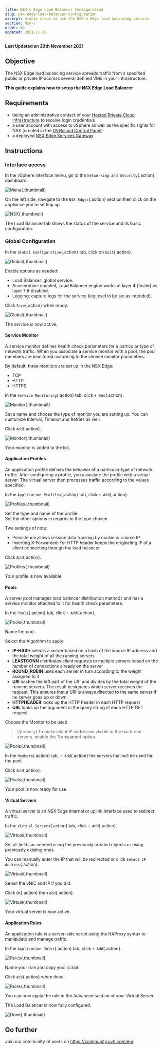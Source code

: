 ```yaml
---
title: NSX-v Edge Load Balancer Configuration
slug: nsx-edge-load-balancer-configuration
excerpt: Simple steps to use the NSX-v Edge load balancing service
section: NSX-v
order: 05
updated: 2021-11-29
---
```


**Last Updated on 29th November 2021**

## Objective

The NSX Edge load balancing service spreads traffic from a specified public or private IP accross several defined VMs in your infrastructure.

**This guide explains how to setup the NSX Edge Load Balancer**

## Requirements

- being an administrative contact of your [Hosted Private Cloud infrastructure](https://www.ovhcloud.com/en-ie/enterprise/products/hosted-private-cloud/) to receive login credentials
- a user account with access to vSphere as well as the specific rights for NSX (created in the [OVHcloud Control Panel](https://www.ovh.com/auth/?action=gotomanager&from=https://www.ovh.ie/&ovhSubsidiary=ie))
- a deployed [NSX Edge Services Gateway](https://docs.ovh.com/ie/en/private-cloud/how-to-deploy-an-nsx-edge-gateway/)

## Instructions

### Interface access

In the vSphere interface menu, go to the `Networking and Security`{.action} dashboard.

![Menu](images/en01dash.png){.thumbnail}

On the left side, navigate to the `NSX Edges`{.action} section then click on the appliance you're setting up.

![NSX](images/en02nsx.png){.thumbnail}

The Load Balancer tab shows the status of the service and its basic configuration.

### Global Configuration

In the `Global Configuration`{.action} tab, click on `Edit`{.action}.

![Global](images/en03edit.png){.thumbnail}

Enable options as needed:

- Load Balancer: global service.
- Acceleration: enabled, Load Balancer engine works at layer 4 (faster) vs layer 7 if disabled. 
- Logging: capture logs for the service (log level to be set as intended).

Click `Save`{.action} when ready.

![Global](images/en04conf.png){.thumbnail}

The service is now active.

#### Service Monitor

A service monitor defines health check parameters for a particular type of network traffic. When you associate a service monitor with a pool, the pool members are monitored according to the service monitor parameters.

By default, three monitors are set up in the NSX Edge:

- TCP
- HTTP
- HTTPS

In the `Service Monitoring`{.action} tab, click `+ Add`{.action}.     

![Monitor](images/en07service.png){.thumbnail}

Set a name and choose the type of monitor you are setting up. You can customize Interval, Timeout and Retries as well.

Click `Add`{.action}.

![Monitor](images/en08monitor.png){.thumbnail}

Your monitor is added to the list.

#### Application Profiles

An application profile defines the behavior of a particular type of network traffic. After configuring a profile, you associate the profile with a virtual server. The virtual server then processes traffic according to the values specified.

In the `Application Profiles`{.action} tab, click `+ Add`{.action}.     

![Profiles](images/en06app.png){.thumbnail}

Set the type and name of the profile.     
Set the other options in regards to the type chosen.     

Two settings of note:

- Persistence allows session data tracking by cookie or source IP
- Inserting X-Forwarded-For HTTP header keeps the originating IP of a client connecting through the load balancer

Click `Add`{.action}.

![Profiles](images/en06profile.png){.thumbnail}

Your profile is now available.

#### Pools

A server pool manages load balancer distribution methods and has a service monitor attached to it for health check parameters.

In the `Pools`{.action} tab, click `+ Add`{.action}.     

![Pools](images/en09pool.png){.thumbnail}

Name the pool.

Select the Algorithm to apply:

- **IP-HASH** selects a server based on a hash of the source IP address and the total weight of all the running servers
- **LEASTCONN** distributes client requests to multiple servers based on the number of connections already on the server
- **ROUND_ROBIN** uses each server in turn according to the weight assigned to it
- **URI** hashes the left part of the URI and divides by the total weight of the running servers. The result designates which server receives the request. This ensures that a URI is always directed to the same server if no server goes up or down.
- **HTTPHEADER** looks up the HTTP header in each HTTP request
- **URL** looks up the argument in the query string of each HTTP GET request 

Choose the Monitor to be used.

> [!primary]
> To make client IP addresses visible to the back-end servers, enable the Transparent option.    

![Pools](images/en10genpool.png){.thumbnail}

In the `Members`{.action} tab, `+ Add`{.action} the servers that will be used for the pool.

Click `Add`{.action}.

![Pools](images/en11members.png){.thumbnail}

Your pool is now ready for use.

#### Virtual Servers

A virtual server is an NSX Edge internal or uplink interface used to redirect traffic.

In the `Virtual Servers`{.action} tab, click `+ Add`{.action}.     

![Virtual](images/en11virtual.png){.thumbnail}

Set all fields as needed using the previously created objects or using previously existing ones.     

You can manually enter the IP that will be redirected or click `Select IP Address`{.action}.

![Virtual](images/en12serv.png){.thumbnail}

Select the vNIC and IP if you did.

Click `OK`{.action} then `Add`{.action}.

![Virtual](images/en13IP.png){.thumbnail}

Your virtual server is now active.

#### Application Rules

An application rule is a server-side script using the HAProxy syntax to manipulate and manage traffic.

In the `Application Rules`{.action} tab, click `+ Add`{.action}.     

![Rules](images/en14app.png){.thumbnail}

Name your rule and copy your script.

Click `Add`{.action} when done.

![Rules](images/en15rule.png){.thumbnail}

You can now apply the rule in the Advanced section of your Virtual Server.

The Load Balancer is now fully configured.

![Done](images/en05enabled.png){.thumbnail}

## Go further

Join our community of users on <https://community.ovh.com/en/>.

